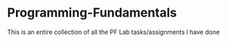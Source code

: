 # Programming-Fundamentals
This is an entire collection of all the PF Lab tasks/assignments I have done
